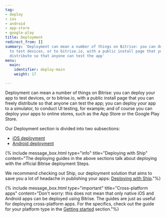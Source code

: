 ```yaml
---
tag:
- deploy
- ios
- android
- app-store
- google-play
title: Deployment
redirect_from: []
summary: 'Deployment can mean a number of things on Bitrise: you can deploy your app
  to test devices, or to bitrise.io, with a public install page that you can freely
  distribute so that anyone can test the app'
menu:
  main:
    identifier: deploy-main
    weight: 17

---
```

Deployment can mean a number of things on Bitrise: you can deploy your app to test devices, or to bitrise.io, with a public install page that you can freely distribute so that anyone can test the app; you can deploy your app to a simulator, to conduct UI testing, for example; and of course you can deploy your apps to online stores, such as the App Store or the Google Play Store.

Our Deployment section is divided into two subsections:

* [iOS deployment](/deploy/ios-deploy/ios-deploy-index/)
* [Android deployment](/deploy/android-deploy/android-deployment-index/)

{% include message_box.html type="info" title="Deploying with Ship" content="The deploying guides in the above sections talk about deploying with the official Bitrise deployment Steps. 

We recommend checking out Ship, our deployment solution that aims to save you a lot of headache in publishing your apps: [Deploying with Ship](/deploy/ship/)."%}

{% include message_box.html type="important" title="Cross-platform apps" content="Don't worry: this does not mean that only native iOS and Android apps can be deployed using Bitrise. The guides are just as useful for deploying cross-platform apps. For the specifics, check out the guide for your platform type in the [Getting started](/getting-started/index/) section."%}